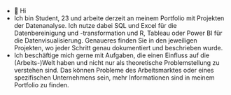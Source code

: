 - 👋 Hi
- Ich bin Student, 23 und arbeite derzeit an meinem Portfolio mit Projekten der Datenanalyse. Ich nutze dabei SQL und Excel für die Datenbereinigung und -transformation und R, Tableau oder Power BI für die Datenvisualisierung.
  Genaueres finden Sie in den jeweiligen Projekten, wo jeder Schritt genau dokumentiert und beschrieben wurde.
- Ich beschäftige mich gerne mit Aufgaben, die einen Einfluss auf die (Arbeits-)Welt haben und nicht nur als theoretische
  Problemstellung zu verstehen sind. Das können Probleme des Arbeitsmarktes oder eines spezifischen Unternehmens sein, mehr Informationen sind in meinem Portfolio zu finden.

<!---
TheBurgerAlexander/TheBurgerAlexander is a ✨ special ✨ repository because its `README.md` (this file) appears on your GitHub profile.
You can click the Preview link to take a look at your changes.
--->
